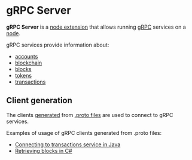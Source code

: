 # gRPC Server

**gRPC Server** is a [node extension](/en/waves-node/extensions.md)  that allows running [gRPC](https://en.wikipedia.org/wiki/GRPC) services on a [node](/en/blockchain/node.md).

gRPC services provide information about:

* [accounts](/en/blockchain/account.md)
* [blockchain](/en/blockchain/blockchain.md)
* [blocks](/en/blockchain/block.md)
* [tokens](/en/blockchain/token.md)
* [transactions](/en/blockchain/transaction.md)

## Client generation

The clients [generated](https://grpc.io/docs/tutorials/) from [.proto files](https://github.com/wavesplatform/Waves/tree/master/grpc-server/src/main/protobuf) are used to connect to gRPC services.

Examples of usage of gRPC clients generated from .proto files:

* [Connecting to transactions service in Java](https://github.com/wavesplatform/WavesJ/blob/master/examples/src/main/java/GRPCTest.java)
* [Retrieving blocks in C#](https://github.com/wavesplatform/WavesCS/blob/master/WavesCSTests/ProtobufTest.cs)
